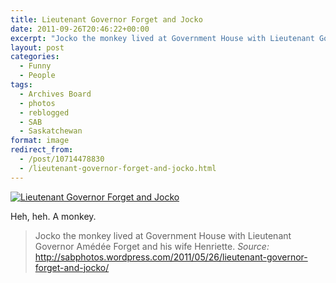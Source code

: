 ```yaml
---
title: Lieutenant Governor Forget and Jocko
date: 2011-09-26T20:46:22+00:00
excerpt: "Jocko the monkey lived at Government House with Lieutenant Governor Amédée Forget and his wife Henriette."
layout: post
categories:
  - Funny
  - People
tags:
  - Archives Board
  - photos
  - reblogged
  - SAB
  - Saskatchewan
format: image
redirect_from:
  - /post/10714478830
  - /lieutenant-governor-forget-and-jocko.html
---
```

<a href="http://sabphotos.wordpress.com/2011/05/26/lieutenant-governor-forget-and-jocko/" rel="attachment wp-att-233"><img class="alignnone size-full wp-image-233" src="https://dv8b8dkxht4vb.cloudfront.net/img/tumblr_ls5udaShbC1qlv5s6o1_500.jpg" alt="Lieutenant Governor Forget and Jocko" srcset="https://dv8b8dkxht4vb.cloudfront.net/img/tumblr_ls5udaShbC1qlv5s6o1_500.jpg 470w, https://dv8b8dkxht4vb.cloudfront.net/img/tumblr_ls5udaShbC1qlv5s6o1_500-222x300.jpg 222w" sizes="(max-width: 470px) 100vw, 470px" /></a>

Heh, heh. A monkey.

> Jocko the monkey lived at Government House with Lieutenant Governor Amédée Forget and his wife Henriette.
> _Source:_ <http://sabphotos.wordpress.com/2011/05/26/lieutenant-governor-forget-and-jocko/>